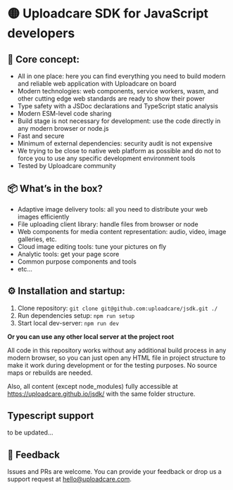 # 🟡 Uploadcare SDK for JavaScript developers

## 💎 Core concept:

* All in one place: here you can find everything you need to build modern and reliable web application with Uploadcare on board
* Modern technologies: web components, service workers, wasm, and other cutting edge web standards are ready to show their power
* Type safety with a JSDoc declarations and TypeScript static analysis
* Modern ESM-level code sharing
* Build stage is not necessary for development: use the code directly in any modern browser or node.js
* Fast and secure
* Minimum of external dependencies: security audit is not expensive
* We trying to be close to native web platform as possible and do not to force you to use any specific development environment tools
* Tested by Uploadcare community

## 📦 What’s in the box?

* Adaptive image delivery tools: all you need to distribute your web images efficiently
* File uploading client library: handle files from browser or node 
* Web components for media content representation: audio, video, image galleries, etc.
* Cloud image editing tools: tune your pictures on fly
* Analytic tools: get your page score
* Common purpose components and tools
* etc...

## ⚙️ Installation and startup:

1. Clone repository: `git clone git@github.com:uploadcare/jsdk.git ./`
2. Run dependencies setup: `npm run setup`
3. Start local dev-server: `npm run dev` 

**Or you can use any other local server at the project root**

All code in this repository works without any additional build process in any modern browser, so you can just open any HTML file in project structure to make it work during development or for the testing purposes. No source maps or rebuilds are needed.

Also, all content (except node_modules) fully accessible at https://uploadcare.github.io/jsdk/ with the same folder structure.

## Typescript support

to be updated...

## 🚀 Feedback

Issues and PRs are welcome. You can provide your feedback or drop us a support request at hello@uploadcare.com.


